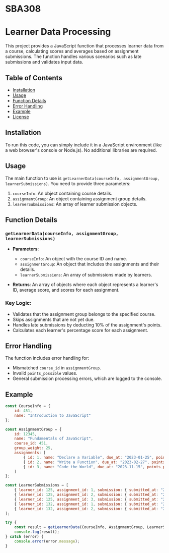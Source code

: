 # SBA308

# Learner Data Processing

This project provides a JavaScript function that processes learner data from a course, calculating scores and averages based on assignment submissions. The function handles various scenarios such as late submissions and validates input data.

## Table of Contents
- [Installation](#installation)
- [Usage](#usage)
- [Function Details](#function-details)
- [Error Handling](#error-handling)
- [Example](#example)
- [License](#license)

## Installation

To run this code, you can simply include it in a JavaScript environment (like a web browser's console or Node.js). No additional libraries are required.

## Usage

The main function to use is `getLearnerData(courseInfo, assignmentGroup, learnerSubmissions)`. You need to provide three parameters:
1. `courseInfo`: An object containing course details.
2. `assignmentGroup`: An object containing assignment group details.
3. `learnerSubmissions`: An array of learner submission objects.

## Function Details

### `getLearnerData(courseInfo, assignmentGroup, learnerSubmissions)`

- **Parameters**:
  - `courseInfo`: An object with the course ID and name.
  - `assignmentGroup`: An object that includes the assignments and their details.
  - `learnerSubmissions`: An array of submissions made by learners.
  
- **Returns**: An array of objects where each object represents a learner's ID, average score, and scores for each assignment.

### Key Logic:
- Validates that the assignment group belongs to the specified course.
- Skips assignments that are not yet due.
- Handles late submissions by deducting 10% of the assignment's points.
- Calculates each learner's percentage score for each assignment.

## Error Handling

The function includes error handling for:
- Mismatched `course_id` in `assignmentGroup`.
- Invalid `points_possible` values.
- General submission processing errors, which are logged to the console.

## Example

```javascript
const CourseInfo = {
    id: 451,
    name: "Introduction to JavaScript"
};

const AssignmentGroup = {
    id: 12345,
    name: "Fundamentals of JavaScript",
    course_id: 451,
    group_weight: 25,
    assignments: [
        { id: 1, name: "Declare a Variable", due_at: "2023-01-25", points_possible: 50 },
        { id: 2, name: "Write a Function", due_at: "2023-02-27", points_possible: 150 },
        { id: 3, name: "Code the World", due_at: "2023-11-15", points_possible: 500 }
    ]
};

const LearnerSubmissions = [
    { learner_id: 125, assignment_id: 1, submission: { submitted_at: "2023-01-25", score: 47 } },
    { learner_id: 125, assignment_id: 2, submission: { submitted_at: "2023-02-12", score: 150 } },
    { learner_id: 125, assignment_id: 3, submission: { submitted_at: "2023-01-25", score: 400 } },
    { learner_id: 132, assignment_id: 1, submission: { submitted_at: "2023-01-24", score: 39 } },
    { learner_id: 132, assignment_id: 2, submission: { submitted_at: "2023-03-07", score: 140 } }
];

try {
    const result = getLearnerData(CourseInfo, AssignmentGroup, LearnerSubmissions);
    console.log(result);
} catch (error) {
    console.error(error.message);
}
